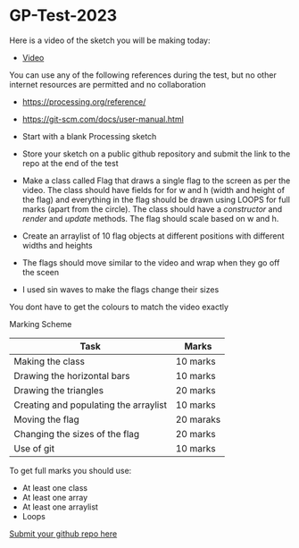 # GP-Test-2023

Here is a video of the sketch you will be making today:

- [Video](https://youtu.be/FWhGyICNFfA)

You can use any of the following references during the test, but no other internet resources are permitted and no collaboration

- https://processing.org/reference/
- https://git-scm.com/docs/user-manual.html

- Start with a blank Processing sketch
- Store your sketch on a public github repository and submit the link to the repo at the end of the test
- Make a class called Flag that draws a single flag to the screen as per the video. The class should have fields for for w and h (width and height of the flag) and everything in the flag should be drawn using LOOPS for full marks (apart from the circle). The class should have a *constructor* and *render* and *update* methods. The flag should scale based on w and h.
- Create an arraylist of 10 flag objects at different positions with different widths and heights
- The flags should move similar to the video and wrap when they go off the sceen
- I used sin waves to make the flags change their sizes

You dont have to get the colours to match the video exactly

Marking Scheme

| Task | Marks |
|------|-------|
| Making the class | 10 marks |
| Drawing the horizontal bars | 10 marks |
| Drawing the triangles | 20 marks |
| Creating and populating the arraylist | 10 marks |
| Moving the flag | 20 maraks |
| Changing the sizes of the flag | 20 marks |
| Use of git | 10 marks |

To get full marks you should use:

- At least one class
- At least one array
- At least one arraylist
- Loops

[Submit your github repo here](https://forms.office.com/Pages/ResponsePage.aspx?id=yxdjdkjpX06M7Nq8ji_V2ou3qmFXqEdGlmiD1Myl3gNUNllDWlNCRlRRSE8yQlJTSENZUlE1Q0oxMi4u)
